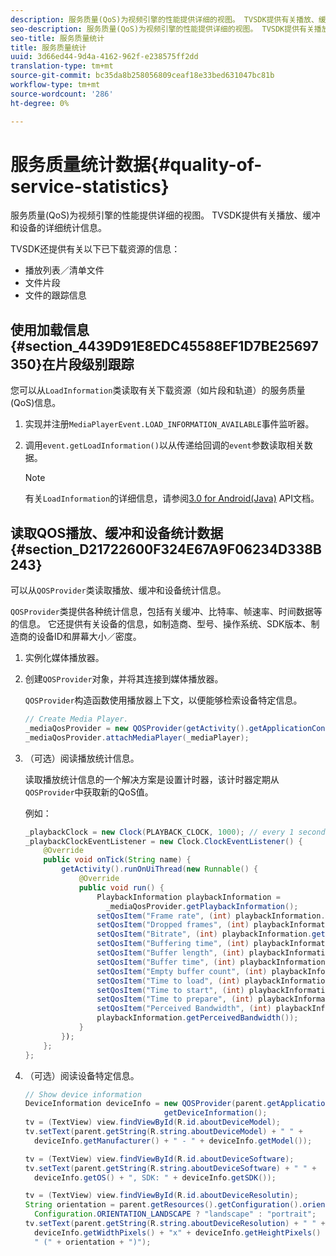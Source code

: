 ```yaml
---
description: 服务质量(QoS)为视频引擎的性能提供详细的视图。 TVSDK提供有关播放、缓冲和设备的详细统计信息。
seo-description: 服务质量(QoS)为视频引擎的性能提供详细的视图。 TVSDK提供有关播放、缓冲和设备的详细统计信息。
seo-title: 服务质量统计
title: 服务质量统计
uuid: 3d66ed44-9d4a-4162-962f-e238575ff2dd
translation-type: tm+mt
source-git-commit: bc35da8b258056809ceaf18e33bed631047bc81b
workflow-type: tm+mt
source-wordcount: '286'
ht-degree: 0%

---
```



# 服务质量统计数据{#quality-of-service-statistics}

服务质量(QoS)为视频引擎的性能提供详细的视图。 TVSDK提供有关播放、缓冲和设备的详细统计信息。

TVSDK还提供有关以下已下载资源的信息：

* 播放列表／清单文件
* 文件片段
* 文件的跟踪信息

## 使用加载信息{#section_4439D91E8EDC45588EF1D7BE25697350}在片段级别跟踪

您可以从`LoadInformation`类读取有关下载资源（如片段和轨道）的服务质量(QoS)信息。

1. 实现并注册`MediaPlayerEvent.LOAD_INFORMATION_AVAILABLE`事件监听器。
1. 调用`event.getLoadInformation()`以从传递给回调的`event`参数读取相关数据。

   >[!NOTE]
   >
   >有关`LoadInformation`的详细信息，请参阅[3.0 for Android(Java)](https://help.adobe.com/en_US/primetime/api/psdk/javadoc3.0/index.html) API文档。

## 读取QOS播放、缓冲和设备统计数据{#section_D21722600F324E67A9F06234D338B243}

可以从`QOSProvider`类读取播放、缓冲和设备统计信息。

`QOSProvider`类提供各种统计信息，包括有关缓冲、比特率、帧速率、时间数据等的信息。 它还提供有关设备的信息，如制造商、型号、操作系统、SDK版本、制造商的设备ID和屏幕大小／密度。

1. 实例化媒体播放器。
1. 创建`QOSProvider`对象，并将其连接到媒体播放器。

   `QOSProvider`构造函数使用播放器上下文，以便能够检索设备特定信息。

   ```java
   // Create Media Player. 
   _mediaQosProvider = new QOSProvider(getActivity().getApplicationContext()); 
   _mediaQosProvider.attachMediaPlayer(_mediaPlayer);
   ```

1. （可选）阅读播放统计信息。

   读取播放统计信息的一个解决方案是设置计时器，该计时器定期从`QOSProvider`中获取新的QoS值。

   例如：

   ```java
   _playbackClock = new Clock(PLAYBACK_CLOCK, 1000); // every 1 second 
   _playbackClockEventListener = new Clock.ClockEventListener() { 
       @Override 
       public void onTick(String name) { 
           getActivity().runOnUiThread(new Runnable() { 
               @Override 
               public void run() { 
                   PlaybackInformation playbackInformation =  
                     _mediaQosProvider.getPlaybackInformation();  
                   setQosItem("Frame rate", (int) playbackInformation.getFrameRate());  
                   setQosItem("Dropped frames", (int) playbackInformation.getDroppedFrameCount()); 
                   setQosItem("Bitrate", (int) playbackInformation.getBitrate()); 
                   setQosItem("Buffering time", (int) playbackInformation.getBufferingTime());  
                   setQosItem("Buffer length", (int) playbackInformation.getBufferLength());  
                   setQosItem("Buffer time", (int) playbackInformation.getBufferTime());  
                   setQosItem("Empty buffer count", (int) playbackInformation.getEmptyBufferCount());  
                   setQosItem("Time to load", (int) playbackInformation.getTimeToLoad());  
                   setQosItem("Time to start", (int) playbackInformation.getTimeToStart()); 
                   setQosItem("Time to prepare", (int) playbackInformation.getTimeToPrepare()); 
                   setQosItem("Perceived Bandwidth", (int) playbackInformation.getPerceivedBandwidth());   
                   playbackInformation.getPerceivedBandwidth()); 
               } 
           }); 
       }; 
   }; 
   ```

1. （可选）阅读设备特定信息。

   ```java
   // Show device information 
   DeviceInformation deviceInfo = new QOSProvider(parent.getApplicationContext()). 
                                  getDeviceInformation(); 
   tv = (TextView) view.findViewById(R.id.aboutDeviceModel); 
   tv.setText(parent.getString(R.string.aboutDeviceModel) + " " +  
     deviceInfo.getManufacturer() + " - " + deviceInfo.getModel()); 
   
   tv = (TextView) view.findViewById(R.id.aboutDeviceSoftware); 
   tv.setText(parent.getString(R.string.aboutDeviceSoftware) + " " +  
     deviceInfo.getOS() + ", SDK: " + deviceInfo.getSDK()); 
   
   tv = (TextView) view.findViewById(R.id.aboutDeviceResolutin); 
   String orientation = parent.getResources().getConfiguration().orientation ==  
     Configuration.ORIENTATION_LANDSCAPE ? "landscape" : "portrait"; 
   tv.setText(parent.getString(R.string.aboutDeviceResolution) + " " +  
     deviceInfo.getWidthPixels() + "x" + deviceInfo.getHeightPixels() +  
     " (" + orientation + ")"); 
   ```
